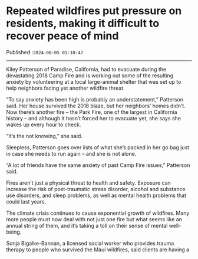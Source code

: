 # Repeated wildfires put pressure on residents, making it difficult to recover peace of mind

Published :`2024-08-05 01:10:47`

---

Kiley Patterson of Paradise, California, had to evacuate during the devastating 2018 Camp Fire and is working out some of the resulting anxiety by volunteering at a local large-animal shelter that was set up to help neighbors facing yet another wildfire threat.

“To say anxiety has been high is probably an understatement,” Patterson said. Her house survived the 2018 blaze, but her neighbors’ homes didn’t. Now there’s another fire – the Park Fire, one of the largest in California history – and although it hasn’t forced her to evacuate yet, she says she wakes up every hour to check.

“It’s the not knowing,” she said.

Sleepless, Patterson goes over lists of what she’s packed in her go bag just in case she needs to run again – and she is not alone.

“A lot of friends have the same anxiety of past Camp Fire issues,” Patterson said.

Fires aren’t just a physical threat to health and safety. Exposure can increase the risk of post-traumatic stress disorder, alcohol and substance use disorders, and sleep problems, as well as mental health problems that could last years.

The climate crisis continues to cause exponential growth of wildfires. Many more people must now deal with not just one fire but what seems like an annual string of them, and it’s taking a toll on their sense of mental well-being.

Sonja Bigalke-Bannan, a licensed social worker who provides trauma therapy to people who survived the Maui wildfires, said clients are having a hard time processing their feelings about more recent  wildfires at the same time they’re dealing with trauma from last year.

“We try to manage and process trauma in the present. We seek safety and calmness as we process the past trauma, but when the body and the brain perceive the same patterns and messages that it is not safe in the present day, it can be extremely difficult to try to find safety and continue trauma recovery when we have similar conditions again,” Bigalke-Bannan said.

As of Friday, 94 large wildfires rages across multiple states, and 28 had evacuation orders, according to the National Interagency Fire Center. Fires are now burning in Oregon, California, Idaho, Washington, Utah, Montana, Arizona, New Mexico, Wyoming, Nevada, Texas and Florida.

Matthew Plotkin, director of equity and advocacy at United Way of Northern California, said he’s heard from a steady stream of survivors being retraumatized by the current Park Fire.

“We’re seeing, sadly, numerous households that are now being impacted in repeat scenarios,” he said.

Friends who lost everything in the Camp Fire and built a home in another area in Butte County learned over the weekend that their new home was destroyed. A family he’d been helping Monday had the same experience.

“They’re back at square one again,” Plotkin said. “It takes a toll on a mental health level, for sure.”

A study of California residents published Friday said about half of the 24,000 Californians researchers spoke with had been affected by a climate event like a wildfire or flood, and of those, nearly 23% reported that their mental health was harmed. People in rural areas, like the ones Plotkin helps, were more likely to report that a climate event has had a negative impact on their mental health, in addition to people who were White, college-educated or female.

Even people who help others, like Plotkin, aren’t immune. When his wife called him in Washington last week to tell him about the Park Fire, he flashed back to all he was feeling during the Camp Fire, when he had to evacuate.

“Quite honestly, our entire county probably has PTSD,” Plotkin said with weak laugh.

When people do have post-traumatic stress and it isn’t well-managed, problems can become magnified.

“If people have lived through those experiences before, then with each subsequent year, there are just more triggers,” said Dr. Steven Sugden, who works at the University of Utah Huntsman Mental Health Institute and is on the American Psychiatric Association’s committee for disaster psychiatry.

Sugden said it isn’t just people who lose their homes who need help with wildfire-related mental health issues.

“We all inherit their smoke,” he said, like last year, when fires in Canada turned New York’s skies orange.

This wildfire season, he’s noticed many more people on edge. “The whole country gets affected by fire season, and I think it’s becoming more noticeable,” Sugden said.

Fortunately, Plotkin says that as wildfires have spread, mental health services have become more “entrenched” in disaster recovery efforts than they were in 2018.

“And I’m grateful for that, especially in our more rural areas,” Plotkin said.

The challenge, Plotkin said, is the national shortage of licensed providers, especially in more rural areas like his. His organization is one of many trying to provide trauma-informed training to laypeople like clergy and trusted community leaders to help fill in some of the gaps.

Having mental health experts and trained volunteers has been crucial to New Mexico’s response to wildfires, says Nick Boukas, director of the New Mexico Health Care Authority Behavioral Health Services Division for the state.

Through the end of July, his group has had more than 1,000 behavioral health encounters with residents that are related to wildfires. The outreach effort includes vital help from the volunteer Medical Reserve Corps that includes certified peer support workers who help screen evacuees for mental health issues right away at shelters in addition to talking with them and listening to their concerns.

“As you can imagine, when there’s wildfires, there’s a lot of concern because there’s severe uncertainty that goes into being displaced from your home,” Boukas said.

It’s important to bring help to evacuees where they are, because they won’t always seek it out on their own. “Trying to be proactive and let people know that we’re there to help support them from the behavioral health side but also what they might expect, because there was a lot of unknowns, and we have to make sure they are prepared for that,” Boukas said.

It’s also been important to set up mental health stations for firefighters and other first responders, says Bobbie MacKenzie, the Medical Reserve Corps program manager with the New Mexico Department of Health’s Bureau of Health Emergency Management.

“I think a lot of times, they get overlooked in their communities, seeing their own home burned to the ground and still have to buckle up and get back out there and continue their firefighting for the rest of the neighborhood,” Mackenzie said. Constantly seeing and listening to people’s sad stories, like the first responders do, can “also take a huge toll on somebody’s mental health and well-being,” she added.

Mental health services may need to be continuous to be most effective, Boukas said. Unlike with a sprained ankle that can heal in a few months, mental health care can’t just happen at shelters, “so that you can get back to a spot where you feel more comfortable dealing with what you’re dealing with,” he said.

Wildfires can also have indirect effects on mental health, creating uncertainty around added expenses, insurance claims, rebuilding, loss of income and a potential loss of friends and community as some people move away. “This is a long-term thing,” Boukas said.

It’s important that communities take care of each other too, experts said. It doesn’t always have to be formal help that boosts someone’s mental well-being. Friday’s study found that people directly affected by climate events were much less likely to report negative mental health effects if they felt a sense of trust among their neighbors or if they themselves reported that they were willing to help their neighbors.

“Checking in within our support networks just to see how people are doing, whether it’s related to all the fires or not, can really help people,” Sugden said. “We’re living in a time that’s already very contentious, and I think many times, just all that other general noise makes things worse.”

Individuals can also build their own resilience.

For example, one aging wildfire survivor told Bigalke-Bannan that he worried his go bag was getting too heavy. She had him write down what was in it so he could literally and physically figure out how to lighten his burden. It’s important to look at preparation for wildfires not from a “frightened lens,” she said, but more from a “taking charge of some of the situation lens.”

She’s pleased that her work with survivors has helped them identify their growing anxiety as the anniversary of the Maui wildfires nears next week, but she says the work is ongoing. She has been working with clients to help them develop a place of calm in their mind so they can step into it when they need to manage their feelings.

With the number of wildfires growing across the country every year, Bigalke-Bannan said, it is a practice most people will have to get better at.

“We’re just going to have to be very aware,” she said, “and very prepared for this.”

CNN’s Julia Vargas Jones contributed to this report.

---

